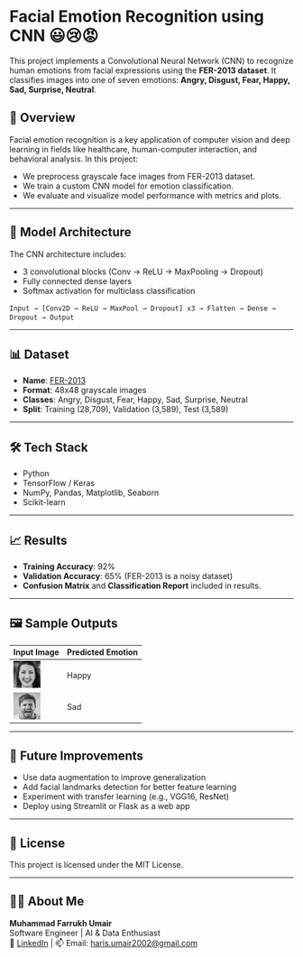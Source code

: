 # Facial Emotion Recognition using CNN 😃😢😡

This project implements a Convolutional Neural Network (CNN) to recognize human emotions from facial expressions using the **FER-2013 dataset**. It classifies images into one of seven emotions: **Angry, Disgust, Fear, Happy, Sad, Surprise, Neutral**.

## 📌 Overview

Facial emotion recognition is a key application of computer vision and deep learning in fields like healthcare, human-computer interaction, and behavioral analysis. In this project:

- We preprocess grayscale face images from FER-2013 dataset.
- We train a custom CNN model for emotion classification.
- We evaluate and visualize model performance with metrics and plots.

---

## 🧠 Model Architecture

The CNN architecture includes:

- 3 convolutional blocks (Conv → ReLU → MaxPooling → Dropout)
- Fully connected dense layers
- Softmax activation for multiclass classification

```text
Input → [Conv2D → ReLU → MaxPool → Dropout] x3 → Flatten → Dense → Dropout → Output
```

---

## 📊 Dataset

- **Name**: [FER-2013](https://www.kaggle.com/datasets/msambare/fer2013)
- **Format**: 48x48 grayscale images
- **Classes**: Angry, Disgust, Fear, Happy, Sad, Surprise, Neutral
- **Split**: Training (28,709), Validation (3,589), Test (3,589)

---

## 🛠️ Tech Stack

- Python
- TensorFlow / Keras
- NumPy, Pandas, Matplotlib, Seaborn
- Scikit-learn

---

## 📈 Results

- **Training Accuracy**: 92%
- **Validation Accuracy**: 65% (FER-2013 is a noisy dataset)
- **Confusion Matrix** and **Classification Report** included in results.

---

## 🖼️ Sample Outputs

| Input Image | Predicted Emotion |
|-------------|--------------------|
| ![sample1](assets/im1.PNG) | Happy |
| ![sample2](assets/im2.PNG) | Sad   |

---

## 🔮 Future Improvements

- Use data augmentation to improve generalization
- Add facial landmarks detection for better feature learning
- Experiment with transfer learning (e.g., VGG16, ResNet)
- Deploy using Streamlit or Flask as a web app

---

## 📜 License

This project is licensed under the MIT License.

---

## 🙋‍♂️ About Me

**Muhammad Farrukh Umair**  
Software Engineer | AI & Data Enthusiast  
🔗 [LinkedIn](https://www.linkedin.com/in/muhammad-farrukh-umair/) | 📫 Email: haris.umair2002@gmail.com
